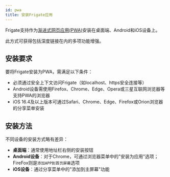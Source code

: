 ```yaml
---
id: pwa
title: 安装Frigate应用
---
```


Frigate支持作为[渐进式网页应用(PWA)](https://web.dev/explore/progressive-web-apps)安装在桌面端、Android和iOS设备上。

此方式可获得包括深度链接在内的多项功能增强。

## 安装要求

要将Frigate安装为PWA，需满足以下条件：

- 必须通过安全上下文访问Frigate（如localhost、https安全连接等）
- Android设备需使用Firefox、Chrome、Edge、Opera或三星互联网浏览器等支持PWA的浏览器
- iOS 16.4及以上版本可通过Safari、Chrome、Edge、Firefox或Orion浏览器的分享菜单安装

## 安装方法

不同设备的安装方式略有差异：

- **桌面端**：通常使用地址栏右侧的安装按钮
- **Android设备**：对于Chrome，可通过浏览器菜单中的"安装为应用"选项；FireFox则是`添加APP到首页屏幕`选项
- **iOS设备**：通过分享菜单中的"添加到主屏幕"功能